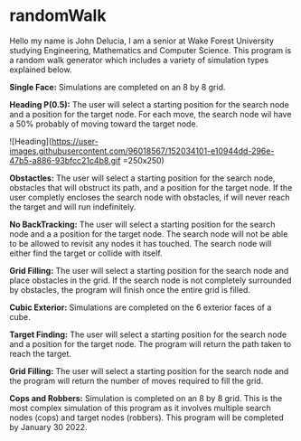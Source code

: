 # randomWalk

Hello my name is John Delucia, I am a senior at Wake Forest University studying Engineering, Mathematics and Computer Science. 
This program is a random walk generator which includes a variety of simulation types explained below. 

**Single Face:** Simulations are completed on an 8 by 8 grid.

**Heading P(0.5):** The user will select a starting position for the search node and a position for the target node. 
  For each move, the search node wil have a 50% probably of moving toward the target node.
  
  ![Heading](https://user-images.githubusercontent.com/96018567/152034101-e10944dd-296e-47b5-a886-93bfcc21c4b8.gif =250x250)
 
  
**Obstactles:** The user will select a starting position for the search node, obstacles that will obstruct its path, and a position for the target node. 
  If the user completly encloses the search node with obstacles, if will never reach the target and will run indefinitely. 
  
**No BackTracking:** The user will select a starting position for the search node and a a position for the target node. 
  The search node will not be able to be allowed to revisit any nodes it has touched. The search node will either find the target or collide with itself.
  
**Grid Filling:** The user will select a starting position for the search node and place obstacles in the grid. 
  If the search node is not completely surrounded by obstacles, the program will finish once the entire grid is filled. 

**Cubic Exterior:** Simulations are completed on the 6 exterior faces of a cube.

**Target Finding:** The user will select a starting position for the search node and a position for the target node. 
  The program will return the path taken to reach the target.

**Grid Filling:** The user will select a starting position for the search node and the program will return the number of moves required to fill the grid.
  
**Cops and Robbers:** Simulation is completed on an 8 by 8 grid.
  This is the most complex simulation of this program as it involves multiple search nodes (cops) and target nodes (robbers).
  This program will be completed by January 30 2022.
